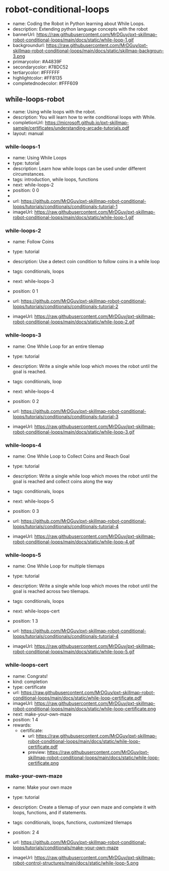 # robot-conditional-loops
* name: Coding the Robot in Python learning about While Loops.
* description: Extending python language concepts with the robot
* bannerUrl: https://raw.githubusercontent.com/MrDGuy/pxt-skillmap-robot-conditional-loops/main/docs/static/while-loop-1.gif
* backgroundurl: https://raw.githubusercontent.com/MrDGuy/pxt-skillmap-robot-conditional-loops/main/docs/static/skillmap-backgroun-3.png
* primarycolor: #A4839F
* secondarycolor: #78DC52
* tertiarycolor: #FFFFFF
* highlightcolor: #FF8135
* completednodecolor: #FFF609

## while-loops-robot
* name: Using while loops with the robot.
* description: You will learn how to write conditional loops with While.
* completionUrl: https://microsoft.github.io/pxt-skillmap-sample/certificates/understanding-arcade-tutorials.pdf
* layout: manual

### while-loops-1

* name: Using While Loops
* type: tutorial
* description: Learn how while loops can be used under different circumstances.
* tags: introduction, while loops, functions
* next: while-loops-2
* position: 0 0
* 
* url: https://github.com/MrDGuy/pxt-skillmap-robot-conditional-loops/tutorials/conditionals/conditionals-tutorial-1
* imageUrl: https://raw.githubusercontent.com/MrDGuy/pxt-skillmap-robot-conditional-loops/main/docs/static/while-loop-1.gif

### while-loops-2
* name: Follow Coins
* type: tutorial
* description: Use a detect coin condition to follow coins in a while loop
* tags: conditionals, loops
* next: while-loops-3
* position: 0 1

* url: https://github.com/MrDGuy/pxt-skillmap-robot-conditional-loops/tutorials/conditionals/conditionals-tutorial-2
* imageUrl: https://raw.githubusercontent.com/MrDGuy/pxt-skillmap-robot-conditional-loops/main/docs/static/while-loop-2.gif

### while-loops-3
* name: One While Loop for an entire tilemap
* type: tutorial
* description: Write a single while loop which moves the robot until the goal is reached.
* tags: conditionals, loop
* next: while-loops-4
* position: 0 2

* url: https://github.com/MrDGuy/pxt-skillmap-robot-conditional-loops/tutorials/conditionals/conditionals-tutorial-3
* imageUrl: https://raw.githubusercontent.com/MrDGuy/pxt-skillmap-robot-conditional-loops/main/docs/static/while-loop-3.gif

### while-loops-4
* name: One While Loop to Collect Coins and Reach Goal
* type: tutorial
* description: Write a single while loop which moves the robot until the goal is reached and collect coins along the way
* tags: conditionals, loops
* next: while-loops-5
* position: 0 3

* url: https://github.com/MrDGuy/pxt-skillmap-robot-conditional-loops/tutorials/conditionals/conditionals-tutorial-4
* imageUrl: https://raw.githubusercontent.com/MrDGuy/pxt-skillmap-robot-conditional-loops/main/docs/static/while-loop-4.gif

### while-loops-5
* name: One While Loop for multiple tilemaps
* type: tutorial
* description: Write a single while loop which moves the robot until the goal is reached across two tilemaps.
* tags: conditionals, loops
* next: while-loops-cert
* position: 1 3

* url: https://github.com/MrDGuy/pxt-skillmap-robot-conditional-loops/tutorials/conditionals/conditionals-tutorial-4
* imageUrl: https://raw.githubusercontent.com/MrDGuy/pxt-skillmap-robot-conditional-loops/main/docs/static/while-loop-5.gif


### while-loops-cert
* name: Congrats!
* kind: completion
* type: certificate
* url: https://raw.githubusercontent.com/MrDGuy/pxt-skillmap-robot-conditional-loops/main/docs/static/while-loop-certificate.pdf
* imageUrl: https://raw.githubusercontent.com/MrDGuy/pxt-skillmap-robot-conditional-loops/main/docs/static/while-loop-certificate.png
* next: make-your-own-maze
* position: 1 4
* rewards:
    * certificate:
        * url: https://raw.githubusercontent.com/MrDGuy/pxt-skillmap-robot-conditional-loops/main/docs/static/while-loop-certificate.pdf
        * preview: https://raw.githubusercontent.com/MrDGuy/pxt-skillmap-robot-conditional-loops/main/docs/static/while-loop-certificate.png


### make-your-own-maze
* name: Make your own maze
* type: tutorial
* description: Create a tilemap of your own maze and complete it with loops, functions, and if statements.
* tags: conditionals, loops, functions, customized tilemaps
* position: 2 4

* url: https://github.com/MrDGuy/pxt-skillmap-robot-conditional-loops/tutorials/conditionals/make-your-own-maze
* imageUrl: https://raw.githubusercontent.com/MrDGuy/pxt-skillmap-robot-control-structures/main/docs/static/while-loop-5.png
